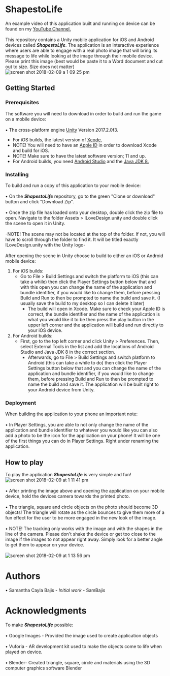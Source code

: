 # ShapestoLife
An example video of this application built and running on device can be found on my [YouTube Channel.](https://www.youtube.com/watch?v=V_CQ3XSHMOA&t=4s "YouTube")
<br />
<br /> This repository contains a Unity mobile application for iOS and Android devices called **_ShapestoLife_**. The application is an interactive experience where users are able to engage with a real photo image that will bring its message to life while looking at the image through their mobile device.
<br /> Please print this image (best would be paste it to a Word document and cut out to size. Size does not matter)
<br />![screen shot 2018-02-09 a 1 09 25 pm](https://user-images.githubusercontent.com/35173600/36042633-8a9ecb74-0d9a-11e8-8d69-0a211ec999e3.png)

## Getting Started

### Prerequisites
The software you will need to download in order to build and run the game on a mobile device:
<br /> 
<br /> • The cross-platform engine [Unity](https://unity3d.com/unity/qa/patch-releases/2017.1.0p4 "Unity 3D download") Version 2017.2.0f3.
<br />
- For iOS builds, the latest version of [Xcode.](https://developer.apple.com/download/ "Xcode 9.3 Beta")
- NOTE! You will need to have an [Apple ID](https://appleid.apple.com/account#!&page=create "Developer Account") in order to download Xcode and build for iOS.
- NOTE! Make sure to have the latest software version; 11 and up.
- For Android builds, you need [Android Studio](https://developer.android.com/studio/index.html "Android Studio download") and the [Java JDK 8.](http://www.oracle.com/technetwork/java/javase/downloads/jdk8-downloads-2133151.html "JDK download")

### Installing
To build and run a copy of this application to your mobile device:
<br />
<br /> • On the **_ShapestoLife_** repository, go to the green "Clone or download" button and click "Download Zip".
<br />
<br /> • Once the zip file has loaded onto your desktop, double click the zip file to open. Navigate to the folder Assets > ILoveDesign.unity and double click the scene to open it in Unity.
<br />
<br /> -NOTE! The scene may not be located at the top of the folder. If not, you will have to scroll through the folder to find it. It will be titled exactly ILoveDesign.unity with the Unity logo-
<br />
<br /> After opening the scene in Unity choose to build to either an iOS or Android mobile device:
<br />
1. For iOS builds:
   - Go to File > Build Settings and switch the platform to iOS (this can take a while) then click the Player Settings button below that and with this open you can change the name of the application and bundle identifier, if you would like to change them, before pressing Build and Run to then be prompted to name the build and save it. (I usually save the build to my desktop so I can delete it later) 
     - The build will open in Xcode. Make sure to check your Apple ID is correct, the bundle identifier and the name of the application is what you would like it to be then press the play button in the upper left corner and the application will build and run directly to your iOS device.
2. For Android builds:
   - First, go to the top left corner and click Unity > Preferences. Then, select External Tools in the list and add the locations of Android Studio and Java JDK 8 in the correct section.
     - Afterwards, go to File > Build Settings and switch platform to Android (this can take a while to do) then click the Player Settings button below that and you can change the name of the application and bundle identifier, if you would like to change them, before pressing Build and Run to then be prompted to name the build and save it. The application will be built right to your Android device from Unity. 

### Deployment
When building the application to your phone an important note:
<br />
<br /> • In Player Settings, you are able to not only change the name of the application and bundle identifier to whatever you would like you can also add a photo to be the icon for the application on your phone! It will be one of the first things you can do in Player Settings. Right under renaming the application.

## How to play
To play the application **_ShapestoLife_** is very simple and fun!
![screen shot 2018-02-09 at 1 11 41 pm](https://user-images.githubusercontent.com/35173600/36042722-d2b82748-0d9a-11e8-9879-879e8527206b.png)
<br />
<br /> • After printing the image above and opening the application on your mobile device, hold the devices camera towards the printed photo. 
<br />
<br /> • The triangle, square and circle objects on the photo should become 3D objects! The triangle will rotate as the circle bounces to give them more of a fun effect for the user to be more engaged in the new look of the image.
<br />
<br /> • NOTE! The tracking only works with the image and with the shapes in the line of the camera. Please don't shake the device or get too close to the image if the images to not appear right away. Simply look for a better angle to get them to appear on your device.
<br />
<br /> ![screen shot 2018-02-09 at 1 13 56 pm](https://user-images.githubusercontent.com/35173600/36042827-288861f6-0d9b-11e8-8c95-74611514adb0.png)

# Authors
• Samantha Cayla Bajis - _Initial work_ - SamBajis

# Acknowledgments
To make **_ShapestoLife_** possible:
<br /> 
<br /> • Google Images - Provided the image used to create application objects
<br /> 
<br /> • Vuforia - AR development kit used to make the objects come to life when played on device.
<br /> 
<br /> • Blender- Created triangle, square, circle and materials using the 3D computer graphics software Blender
